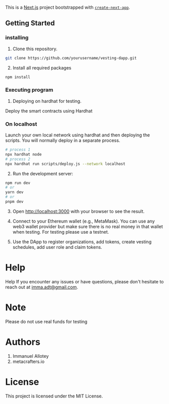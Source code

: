 This is a [Next.js](https://nextjs.org/) project bootstrapped with [`create-next-app`](https://github.com/vercel/next.js/tree/canary/packages/create-next-app).

## Getting Started

### installing

1. Clone this repository.
```bash
git clone https://github.com/yourusername/vesting-dapp.git
```

2. Install all required packages 
```bash
npm install 
```
### Executing program

1. Deploying on hardhat for testing. 

Deploy the smart contracts using Hardhat

### On localhost

Launch your own local network using hardhat and then deploying the scripts. You will normally deploy in a separate process.
 ```bash
 # process 1
 npx hardhat node  
 # process 2
 npx hardhat run scripts/deploy.js --network localhost
 ```

2. Run the development server:

```bash
npm run dev
# or
yarn dev
# or
pnpm dev
```

3. Open [http://localhost:3000](http://localhost:3000) with your browser to see the result.

4. Connect to your Ethereum wallet (e.g., MetaMask). You can use any web3 wallet provider but make sure there is no real money in that wallet when testing. For testing please use a testnet.

5. Use the DApp to register organizations, add tokens, create vesting schedules, add user role and claim tokens.


# Help

Help
If you encounter any issues or have questions, please don't hesitate to reach out at imma.adt@gmail.com.

# Note
Please do not use real funds for testing

# Authors
1. Immanuel Allotey
2. metacrafters.io

# License
This project is licensed under the MIT License.
